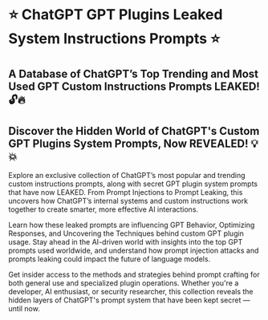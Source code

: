 # ⭐ ChatGPT GPT Plugins Leaked System Instructions Prompts ⭐

## A Database of ChatGPT’s Top Trending and Most Used GPT Custom Instructions Prompts LEAKED! 🔓🔥
## Discover the Hidden World of ChatGPT's Custom GPT Plugins System Prompts, Now REVEALED! 💡💥

Explore an exclusive collection of ChatGPT’s most popular and trending custom instructions prompts, along with secret GPT plugin system prompts that have now LEAKED. From Prompt Injections to Prompt Leaking, this uncovers how ChatGPT’s internal systems and custom instructions work together to create smarter, more effective AI interactions. 

Learn how these leaked prompts are influencing GPT Behavior, Optimizing Responses, and Uncovering the Techniques behind custom GPT plugin usage. Stay ahead in the AI-driven world with insights into the top GPT prompts used worldwide, and understand how prompt injection attacks and prompts leaking could impact the future of language models.

Get insider access to the methods and strategies behind prompt crafting for both general use and specialized plugin operations. Whether you're a developer, AI enthusiast, or security researcher, this collection reveals the hidden layers of ChatGPT's prompt system that have been kept secret — until now.
